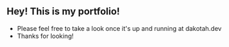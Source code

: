 ## Hey! This is my portfolio!
- Please feel free to take a look once it's up and running at dakotah.dev
- Thanks for looking!
